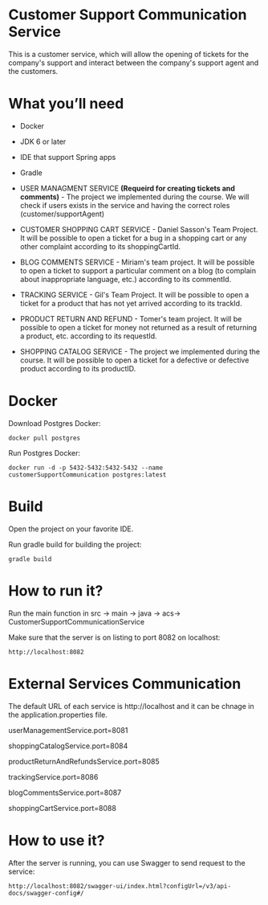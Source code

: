 Customer Support Communication Service
======================================

This is a customer service, which will allow the opening of tickets for the company's support and interact between the company's support agent and the customers.

# What you’ll need

* Docker
* JDK 6 or later
* IDE that support Spring apps
* Gradle

* USER MANAGMENT SERVICE **(Requeird for creating tickets and comments)** - The project we implemented during the course. We will check if users exists in the service and having the correct roles (customer/supportAgent)

* CUSTOMER SHOPPING CART SERVICE - Daniel Sasson's Team Project. It will be possible to open a ticket for a bug in a shopping cart or any other complaint according to its shoppingCartId.

* BLOG COMMENTS SERVICE - Miriam's team project. It will be possible to open a ticket to support a particular comment on a blog (to complain about inappropriate language, etc.) according to its commentId.

* TRACKING SERVICE - Gil's Team Project. It will be possible to open a ticket for a product that has not yet arrived according to its trackId.

* PRODUCT RETURN AND REFUND - Tomer's team project. It will be possible to open a ticket for money not returned as a result of returning a product, etc. according to its requestId.

* SHOPPING CATALOG SERVICE - The project we implemented during the course. It will be possible to open a ticket for a defective or defective product according to its productID.


# Docker

Download Postgres Docker:

    docker pull postgres

Run Postgres Docker:

    docker run -d -p 5432-5432:5432-5432 --name customerSupportCommunication postgres:latest


# Build

Open the project on your favorite IDE.

Run gradle build for building the project:

    gradle build


# How to run it?

Run the main function in src -> main -> java -> acs-> CustomerSupportCommunicationService
    
Make sure that the server is on listing to port 8082 on localhost:

    http://localhost:8082
    
# External Services Communication

The default URL of each service is http://localhost and it can be chnage in the application.properties file.

userManagementService.port=8081

shoppingCatalogService.port=8084

productReturnAndRefundsService.port=8085

trackingService.port=8086

blogCommentsService.port=8087

shoppingCartService.port=8088

# How to use it? 

After the server is running, you can use Swagger to send request to the service:

```
http://localhost:8082/swagger-ui/index.html?configUrl=/v3/api-docs/swagger-config#/
```
